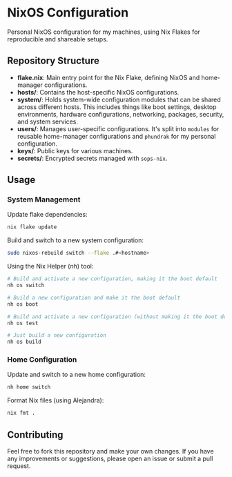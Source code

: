 # NixOS Configuration

Personal NixOS configuration for my machines, using Nix Flakes for reproducible and shareable setups.

## Repository Structure

- **flake.nix**: Main entry point for the Nix Flake, defining NixOS and home-manager configurations.
- **hosts/**: Contains the host-specific NixOS configurations.
- **system/**: Holds system-wide configuration modules that can be shared across different hosts. This includes things like boot settings, desktop environments, hardware configurations, networking, packages, security, and system services.
- **users/**: Manages user-specific configurations. It's split into `modules` for reusable home-manager configurations and `phundrak` for my personal configuration.
- **keys/**: Public keys for various machines.
- **secrets/**: Encrypted secrets managed with `sops-nix`.

## Usage

### System Management

Update flake dependencies:
```bash
nix flake update
```

Build and switch to a new system configuration:
```bash
sudo nixos-rebuild switch --flake .#<hostname>
```

Using the Nix Helper (nh) tool:
```bash
# Build and activate a new configuration, making it the boot default
nh os switch

# Build a new configuration and make it the boot default
nh os boot

# Build and activate a new configuration (without making it the boot default)
nh os test

# Just build a new configuration
nh os build
```

### Home Configuration

Update and switch to a new home configuration:
```bash
nh home switch
```

Format Nix files (using Alejandra):
```bash
nix fmt .
```

## Contributing

Feel free to fork this repository and make your own changes. If you have any improvements or suggestions, please open an issue or submit a pull request.
